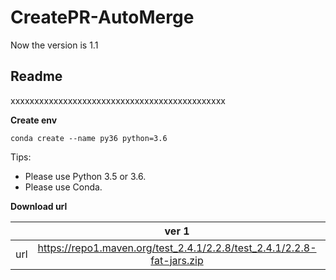 # CreatePR-AutoMerge

Now the version is 1.1
## **Readme**
xxxxxxxxxxxxxxxxxxxxxxxxxxxxxxxxxxxxxxxxxxxxx

**Create env**
```
conda create --name py36 python=3.6
```

Tips:
* Please use Python 3.5 or 3.6.
* Please use Conda.


**Download url**

|           | ver 1 | ver 2 |
| :-------: | :---------: | :--------------------------: |
| url | https://repo1.maven.org/test_2.4.1/2.2.8/test_2.4.1/2.2.8-fat-jars.zip | https://oss.sonatype.org/content/repositories/snapshots/com/test/test_2.4.1/2.2.8-SNAPSHOT/ |
